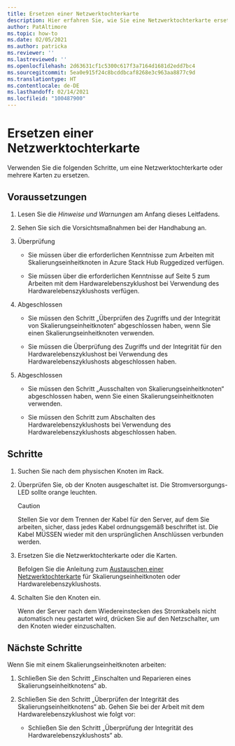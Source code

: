 ```yaml
---
title: Ersetzen einer Netzwerktochterkarte
description: Hier erfahren Sie, wie Sie eine Netzwerktochterkarte ersetzen.
author: PatAltimore
ms.topic: how-to
ms.date: 02/05/2021
ms.author: patricka
ms.reviewer: ''
ms.lastreviewed: ''
ms.openlocfilehash: 2d63631cf1c5300c617f3a7164d1681d2edd7bc4
ms.sourcegitcommit: 5ea0e915f24c8bcddbcaf8268e3c963aa8877c9d
ms.translationtype: HT
ms.contentlocale: de-DE
ms.lasthandoff: 02/14/2021
ms.locfileid: "100487900"
---
```

# <a name="replacing-a-network-daughter-card"></a>Ersetzen einer Netzwerktochterkarte

Verwenden Sie die folgenden Schritte, um eine Netzwerktochterkarte oder mehrere Karten zu ersetzen.

## <a name="prerequisites"></a>Voraussetzungen

1.  Lesen Sie die *Hinweise und Warnungen* am Anfang dieses Leitfadens.

2.  Sehen Sie sich die Vorsichtsmaßnahmen bei der Handhabung an.

3.  Überprüfung

    -   Sie müssen über die erforderlichen Kenntnisse zum Arbeiten mit Skalierungseinheitknoten in Azure Stack Hub Ruggedized verfügen.

    -   Sie müssen über die erforderlichen Kenntnisse auf Seite 5 zum Arbeiten mit dem Hardwarelebenszyklushost bei Verwendung des Hardwarelebenszyklushosts verfügen.

4.  Abgeschlossen

    -   Sie müssen den Schritt „Überprüfen des Zugriffs und der Integrität von Skalierungseinheitknoten“ abgeschlossen haben, wenn Sie einen Skalierungseinheitknoten verwenden.

    -   Sie müssen die Überprüfung des Zugriffs und der Integrität für den Hardwarelebenszyklushost bei Verwendung des Hardwarelebenszyklushosts abgeschlossen haben.

5.  Abgeschlossen

    -   Sie müssen den Schritt „Ausschalten von Skalierungseinheitknoten“ abgeschlossen haben, wenn Sie einen Skalierungseinheitknoten verwenden.

    -   Sie müssen den Schritt zum Abschalten des Hardwarelebenszyklushosts bei Verwendung des Hardwarelebenszyklushosts abgeschlossen haben.


## <a name="steps"></a>Schritte

1.  Suchen Sie nach dem physischen Knoten im Rack.

2.  Überprüfen Sie, ob der Knoten ausgeschaltet ist. Die Stromversorgungs-LED sollte orange leuchten.

    > [!CAUTION]
    > Stellen Sie vor dem Trennen der Kabel für den Server, auf dem Sie arbeiten, sicher, dass jedes Kabel ordnungsgemäß beschriftet ist. Die Kabel MÜSSEN wieder mit den ursprünglichen Anschlüssen verbunden werden.
    
3.  Ersetzen Sie die Netzwerktochterkarte oder die Karten.

    Befolgen Sie die Anleitung zum [Austauschen einer Netzwerktochterkarte](https://www.dell.com/support/manuals/us/en/04/poweredge-r640/per640_ism_pub/dell-emc-poweredge-r640-overview?guid=guid-f39be9ba-158c-45e3-b8b1-f07bb750d6d4) für Skalierungseinheitknoten oder Hardwarelebenszyklushosts.
    
4.  Schalten Sie den Knoten ein.

    Wenn der Server nach dem Wiedereinstecken des Stromkabels nicht automatisch neu gestartet wird, drücken Sie auf den Netzschalter, um den Knoten wieder einzuschalten.
    
## <a name="next-steps"></a>Nächste Schritte

Wenn Sie mit einem Skalierungseinheitknoten arbeiten:

1.  Schließen Sie den Schritt „Einschalten und Reparieren eines Skalierungseinheitknotens“ ab.

2.  Schließen Sie den Schritt „Überprüfen der Integrität des Skalierungseinheitknotens“ ab. Gehen Sie bei der Arbeit mit dem Hardwarelebenszyklushost wie folgt vor:

    -   Schließen Sie den Schritt „Überprüfung der Integrität des Hardwarelebenszyklushosts“ ab.
    
